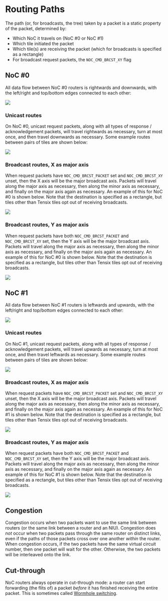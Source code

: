 # Routing Paths

The path (or, for broadcasts, the tree) taken by a packet is a static property of the packet, determined by:
* Which NoC it travels on (NoC #0 or NoC #1)
* Which tile initiated the packet
* Which tile(s) are receiving the packet (which for broadcasts is specified as a rectangle)
* For broadcast request packets, the `NOC_CMD_BRCST_XY` flag

## NoC #0

All data flow between NoC #0 routers is rightwards and downwards, with the left/right and top/bottom edges connected to each other:

![](../../Diagrams/Out/NoC_BH_0.svg)

### Unicast routes

On NoC #0, unicast request packets, along with all types of response / acknowledgement packets, will travel rightwards as necessary, turn at most once, and then travel downwards as necessary. Some example routes between pairs of tiles are shown below:

![](../../Diagrams/Out/NoC_BH_0_Unicast.svg)

### Broadcast routes, X as major axis

When request packets have `NOC_CMD_BRCST_PACKET` set and `NOC_CMD_BRCST_XY` unset, then the X axis will be the major broadcast axis. Packets will travel along the major axis as necessary, then along the minor axis as necessary, and finally on the major axis again as necessary. An example of this for NoC #0 is shown below. Note that the destination is specified as a rectangle, but tiles other than Tensix tiles opt out of receiving broadcasts.

![](../../Diagrams/Out/NoC_BH_0_Broadcast0.svg)

### Broadcast routes, Y as major axis

When request packets have both `NOC_CMD_BRCST_PACKET` and `NOC_CMD_BRCST_XY` set, then the Y axis will be the major broadcast axis. Packets will travel along the major axis as necessary, then along the minor axis as necessary, and finally on the major axis again as necessary. An example of this for NoC #0 is shown below. Note that the destination is specified as a rectangle, but tiles other than Tensix tiles opt out of receiving broadcasts.

![](../../Diagrams/Out/NoC_BH_0_Broadcast1.svg)

## NoC #1

All data flow between NoC #1 routers is leftwards and upwards, with the left/right and top/bottom edges connected to each other:

![](../../Diagrams/Out/NoC_BH_1.svg)

### Unicast routes

On NoC #1, unicast request packets, along with all types of response / acknowledgement packets, will travel upwards as necessary, turn at most once, and then travel leftwards as necessary. Some example routes between pairs of tiles are shown below:

![](../../Diagrams/Out/NoC_BH_1_Unicast.svg)

### Broadcast routes, X as major axis

When request packets have `NOC_CMD_BRCST_PACKET` set and `NOC_CMD_BRCST_XY` unset, then the X axis will be the major broadcast axis. Packets will travel along the major axis as necessary, then along the minor axis as necessary, and finally on the major axis again as necessary. An example of this for NoC #1 is shown below. Note that the destination is specified as a rectangle, but tiles other than Tensix tiles opt out of receiving broadcasts.

![](../../Diagrams/Out/NoC_BH_1_Broadcast0.svg)

### Broadcast routes, Y as major axis

When request packets have both `NOC_CMD_BRCST_PACKET` and `NOC_CMD_BRCST_XY` set, then the Y axis will be the major broadcast axis. Packets will travel along the major axis as necessary, then along the minor axis as necessary, and finally on the major axis again as necessary. An example of this for NoC #1 is shown below. Note that the destination is specified as a rectangle, but tiles other than Tensix tiles opt out of receiving broadcasts.

![](../../Diagrams/Out/NoC_BH_1_Broadcast1.svg)

## Congestion

Congestion occurs when two packets want to use the same link between routers (or the same link between a router and an NIU). Congestion does _not_ occur when two packets pass through the same router on distinct links, even if the paths of those packets cross over one another _within_ the router. When congestion occurs, if the two packets have the same virtual circuit number, then one packet will wait for the other. Otherwise, the two packets will be interleaved onto the link.

## Cut-through

NoC routers always operate in cut-through mode: a router can start forwarding (the flits of) a packet _before_ it has finished receiving the entire packet. This is sometimes called [Wormhole switching](https://en.wikipedia.org/wiki/Wormhole_switching).
